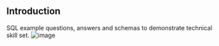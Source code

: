 ## Introduction

SQL example questions, answers and schemas to demonstrate technical skill set. 
![image](https://github.com/karansinghuc/SQL/assets/140108687/7a8d4b0d-7502-4282-b503-c7c58b4498fc)
